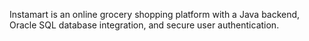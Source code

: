 Instamart is an online grocery shopping platform with a Java backend, Oracle SQL database integration, and secure user authentication.
